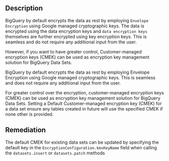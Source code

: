 ## Description

BigQuery by default encrypts the data as rest by employing `Envelope Encryption` using Google managed cryptographic keys. The data is encrypted using the data encryption keys and `data encryption keys` themselves are further encrypted using key encryption keys. This is seamless and do not require any additional input from the user.

However, if you want to have greater control, Customer-managed encryption keys (CMEK) can be used as encryption key management solution for BigQuery Data Sets.

BigQuery by default encrypts the data as rest by employing Envelope Encryption using Google managed cryptographic keys. This is seamless and does not require any additional input from the user.

For greater control over the encryption, customer-managed encryption keys (CMEK) can be used as encryption key management solution for BigQuery Data Sets. Setting a Default Customer-managed encryption key (CMEK) for a data set ensure any tables created in future will use the specified CMEK if none other is provided.

## Remediation

The default CMEK for existing data sets can be updated by specifying the default key in the `EncryptionConfiguration.kmsKeyName` field when calling the `datasets.insert` or `datasets.patch` methods
